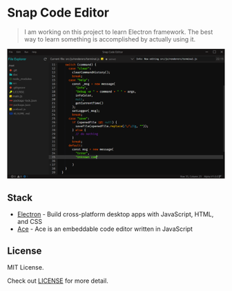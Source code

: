 # Snap Code Editor

> I am working on this project to learn Electron framework. The best way to learn something is accomplished by actually using it.

![Thumbnail](dot/thumb.PNG)

## Stack

- [Electron](https://www.electronjs.org/) - Build cross-platform desktop apps with JavaScript, HTML, and CSS
- [Ace](https://ace.c9.io/) - Ace is an embeddable code editor written in JavaScript

## License

MIT License.

Check out [LICENSE](./LICENSE) for more detail.
